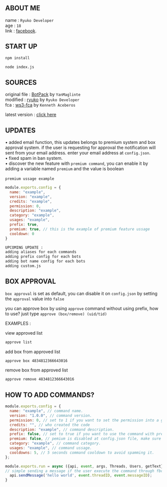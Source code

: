 ## ABOUT ME

name : ```Ryuko Developer```</br>
age : ```18```</br>
link : [facebook](https://www.facebook.com/ryukodev).</br>
## START UP

```txt
npm install
```
```txt
node index.js
```

## SOURCES

original file : [BotPack](https://replit.com/@YanMaglinte/BotPack?v=1) by ```YanMaglinte```</br>
modified : [ryuko](https://github.com/ryukodeveloper/Ryuko-V4) by ```Ryuko Developer```</br>
fca : [ws3-fca](https://www.npmjs.com/package/ws3-fca) by ```Kenneth Aceberos```

latest version : [click here](https://www.github.com/ryukodeveloper/Ryuko-V5)

## UPDATES

• added email function, this updates belongs to premium system and box approval system. if the user is requesting for approval the notification will sent from your email address. enter your email address at ``config.json``.</br>
• fixed spam in ban system.</br>
• discover the new feature with ```premium command```, you can enable it by adding a variable named ```premium``` and the value is boolean</br></br>
```premium ussage example```
```js
module.exports.config = {
  name: "example",
  version: "example",
  credits: "example",
  permission: 0,
  description: "example",
  category: "example",
  usages: "example",
  prefix: true,
  premium: true, // this is the example of premium feature ussage
  cooldown: 0
}
```
```txt
UPCOMING UPDATE :
adding aliases for each commands
adding prefix config for each bots
adding bot name config for each bots
adding custom.js
```

## BOX APPROVAL

``box approval`` is set as default, you can disable it on ``config.json`` by setting the ``approval`` value into ``false``</br>

you can approve box by using ``approve`` command without using prefix, how to use? just type ``approve (box/remove) (uid/tid)``</br>

EXAMPLES : </br>

view approved list 
```txt 
approve list
```
add box from approved list 
```txt
approve box 4834812366643016
```
remove box from approved list 
```txt
approve remove 4834812366643016
```

## HOW TO ADD COMMANDS?
```js
module.exports.config = {
  name: "example", // command name.
  version: "1.0.0", // command version.
  permission: 0, // set to 1 if you want to set the permission into a group admins, set to 2 if you want to set the permission into a bot admins, set to 3 if you want to set the permission into a bot operators.
  credits: "", // who created the code
  description: "example", // command description.
  prefix: false, // set to true if you want to use the command with prefix, set to false if you want to use the commands without prefix.
  premium: false, // pemium is disabled at config.json file, make sure to turn it on to unlock thi feature.
  category: "example", // command category.
  usages: "example", // command ussage.
  cooldowns: 5, // 5 seconds command cooldown to avoid spamming it.
};

module.exports.run = async ({api, event, args, Threads, Users, getText}) => {
// simple sending a message if the user execute the command through fbchat
  api.sendMessage('hello world', event.threadID, event.messageID);
}
```
